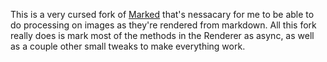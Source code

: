  This is a very cursed fork of [Marked](https://github.com/markedjs/marked) that's nessacary for me to be able to do processing on images as they're rendered from markdown.
 All this fork really does is mark most of the methods in the Renderer as async, as well as a couple other small tweaks to make everything work.
